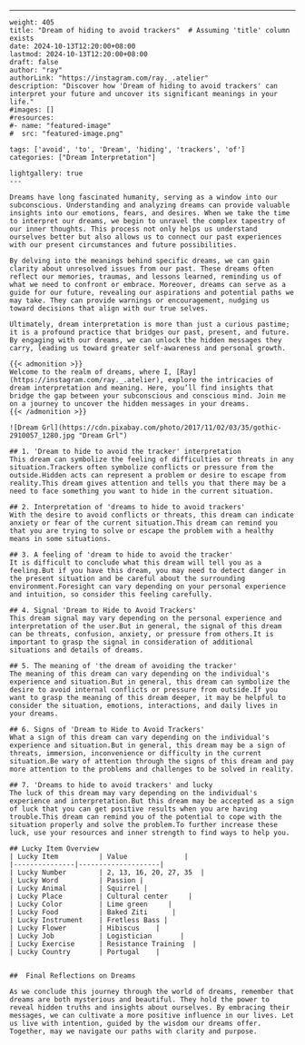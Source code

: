 ---
    weight: 405
    title: "Dream of hiding to avoid trackers"  # Assuming 'title' column exists
    date: 2024-10-13T12:20:00+08:00
    lastmod: 2024-10-13T12:20:00+08:00
    draft: false
    author: "ray"
    authorLink: "https://instagram.com/ray._.atelier"
    description: "Discover how 'Dream of hiding to avoid trackers' can interpret your future and uncover its significant meanings in your life."
    #images: []
    #resources:
    #- name: "featured-image"
    #  src: "featured-image.png"
    
    tags: ['avoid', 'to', 'Dream', 'hiding', 'trackers', 'of']
    categories: ["Dream Interpretation"]
    
    lightgallery: true
    ---
    
    Dreams have long fascinated humanity, serving as a window into our subconscious. Understanding and analyzing dreams can provide valuable insights into our emotions, fears, and desires. When we take the time to interpret our dreams, we begin to unravel the complex tapestry of our inner thoughts. This process not only helps us understand ourselves better but also allows us to connect our past experiences with our present circumstances and future possibilities.
    
    By delving into the meanings behind specific dreams, we can gain clarity about unresolved issues from our past. These dreams often reflect our memories, traumas, and lessons learned, reminding us of what we need to confront or embrace. Moreover, dreams can serve as a guide for our future, revealing our aspirations and potential paths we may take. They can provide warnings or encouragement, nudging us toward decisions that align with our true selves.
    
    Ultimately, dream interpretation is more than just a curious pastime; it is a profound practice that bridges our past, present, and future. By engaging with our dreams, we can unlock the hidden messages they carry, leading us toward greater self-awareness and personal growth.
    
    {{< admonition >}}
    Welcome to the realm of dreams, where I, [Ray](https://instagram.com/ray._.atelier), explore the intricacies of dream interpretation and meaning. Here, you’ll find insights that bridge the gap between your subconscious and conscious mind. Join me on a journey to uncover the hidden messages in your dreams.
    {{< /admonition >}}
    
    ![Dream Grl](https://cdn.pixabay.com/photo/2017/11/02/03/35/gothic-2910057_1280.jpg "Dream Grl")
    
    ## 1. 'Dream to hide to avoid the tracker' interpretation
    This dream can symbolize the feeling of difficulties or threats in any situation.Trackers often symbolize conflicts or pressure from the outside.Hidden acts can represent a problem or desire to escape from reality.This dream gives attention and tells you that there may be a need to face something you want to hide in the current situation.
    
    ## 2. Interpretation of 'dreams to hide to avoid trackers'
    With the desire to avoid conflicts or threats, this dream can indicate anxiety or fear of the current situation.This dream can remind you that you are trying to solve or escape the problem with a healthy means in some situations.
    
    ## 3. A feeling of 'dream to hide to avoid the tracker'
    It is difficult to conclude what this dream will tell you as a feeling.But if you have this dream, you may need to detect danger in the present situation and be careful about the surrounding environment.Foresight can vary depending on your personal experience and intuition, so consider this feeling carefully.
    
    ## 4. Signal 'Dream to Hide to Avoid Trackers'
    This dream signal may vary depending on the personal experience and interpretation of the user.But in general, the signal of this dream can be threats, confusion, anxiety, or pressure from others.It is important to grasp the signal in consideration of additional situations and details of dreams.
    
    ## 5. The meaning of 'the dream of avoiding the tracker'
    The meaning of this dream can vary depending on the individual's experience and situation.But in general, this dream can symbolize the desire to avoid internal conflicts or pressure from outside.If you want to grasp the meaning of this dream deeper, it may be helpful to consider the situation, emotions, interactions, and daily lives in your dreams.
    
    ## 6. Signs of 'Dream to Hide to Avoid Trackers'
    What a sign of this dream can vary depending on the individual's experience and situation.But in general, this dream may be a sign of threats, immersion, inconvenience or difficulty in the current situation.Be wary of attention through the signs of this dream and pay more attention to the problems and challenges to be solved in reality.
    
    ## 7. 'Dreams to hide to avoid trackers' and lucky
    The luck of this dream may vary depending on the individual's experience and interpretation.But this dream may be accepted as a sign of luck that you can get positive results when you are having trouble.This dream can remind you of the potential to cope with the situation properly and solve the problem.To further increase these luck, use your resources and inner strength to find ways to help you.
    
    ## Lucky Item Overview
    | Lucky Item          | Value              |
    |---------------|--------------------|
    | Lucky Number        | 2, 13, 16, 20, 27, 35  |
    | Lucky Word          | Passion |
    | Lucky Animal        | Squirrel |
    | Lucky Place         | Cultural center     |
    | Lucky Color         | Lime green     |
    | Lucky Food          | Baked Ziti      |
    | Lucky Instrument    | Fretless Bass |
    | Lucky Flower        | Hibiscus    |
    | Lucky Job           | Logistician       |
    | Lucky Exercise      | Resistance Training  |
    | Lucky Country       | Portugal    |
    
    
    ##  Final Reflections on Dreams
    
    As we conclude this journey through the world of dreams, remember that dreams are both mysterious and beautiful. They hold the power to reveal hidden truths and insights about ourselves. By embracing their messages, we can cultivate a more positive influence in our lives. Let us live with intention, guided by the wisdom our dreams offer. Together, may we navigate our paths with clarity and purpose.
    